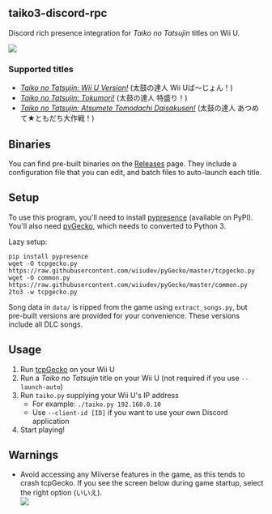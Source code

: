 ## taiko3-discord-rpc
Discord rich presence integration for *Taiko no Tatsujin* titles on Wii U.

![](https://my.mixtape.moe/aoxdkh.png)

### Supported titles
* *[Taiko no Tatsujin: Wii U Version!](http://wiiu.taiko-ch.net/)* (太鼓の達人 Wii Uば～じょん！)
* *[Taiko no Tatsujin: Tokumori!](http://wiiu2.taiko-ch.net/)* (太鼓の達人 特盛り！)
* *[Taiko no Tatsujin: Atsumete Tomodachi Daisakusen!](http://wiiu3.taiko-ch.net/)* (太鼓の達人 あつめて★ともだち大作戦！)

## Binaries
You can find pre-built binaries on the [Releases](https://github.com/bui/taiko3-discord-rpc/releases) page. They include a configuration file that you can edit, and batch files to auto-launch each title.

## Setup
To use this program, you'll need to install [pypresence](https://github.com/qwertyquerty/pypresence) (available on PyPI). You'll also need [pyGecko](https://github.com/wiiudev/pyGecko), which needs to converted to Python 3.

Lazy setup:

    pip install pypresence
    wget -O tcpgecko.py https://raw.githubusercontent.com/wiiudev/pyGecko/master/tcpgecko.py
    wget -O common.py https://raw.githubusercontent.com/wiiudev/pyGecko/master/common.py
    2to3 -w tcpgecko.py

Song data in `data/` is ripped from the game using `extract_songs.py`, but pre-built versions are provided for your convenience. These versions include all DLC songs.

## Usage
1. Run [tcpGecko](https://github.com/BullyWiiPlaza/tcpgecko) on your Wii U
2. Run a *Taiko no Tatsujin* title on your Wii U (not required if you use `--launch-auto`)
3. Run `taiko.py` supplying your Wii U's IP address
	* For example: `./taiko.py 192.168.0.10`
	* Use `--client-id [ID]` if you want to use your own Discord application
4. Start playing!

## Warnings
* Avoid accessing any Miiverse features in the game, as this tends to crash tcpGecko. If you see the screen below during game startup, select the right option (いいえ).<br>
![](https://my.mixtape.moe/egboov.png)